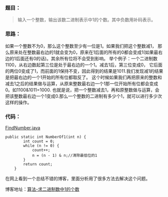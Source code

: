 ### 题目：

> 输入一个整数，输出该数二进制表示中1的个数。其中负数用补码表示。

### 思路：

如果一个整数不为0，那么这个整数至少有一位是1。如果我们把这个整数减1，
那么原来处在整数最右边的1就会变为0，原来在1后面的所有的0都会变成1(如果最右边的1后面还有0的话)。其余所有位将不会受到影响。
举个例子：一个二进制数1100，从右边数起第三位是处于最右边的一个1。减去1后，第三位变成0，
它后面的两位0变成了1，而前面的1保持不变，因此得到的结果是1011.我们发现减1的结果是把最右边的一个1开始的所有位都取反了。
这个时候如果我们再把原来的整数和减去1之后的结果做与运算，从原来整数最右边一个1那一位开始所有位都会变成0。如1100&1011=1000.
也就是说，把一个整数减去1，再和原整数做与运算，会把该整数最右边一个1变成0.那么一个整数的二进制有多少个1，就可以进行多少次这样的操作。

### 代码：

[FindNumber.java](./FindNumber.java)

```
public static int NumberOf1(int n) {
        int count = 0;
        while (n != 0) {
            count++;
            n = (n - 1) & n;//清除最低位的1
        }
        return count;
    }
```

在网上看到一个总结不错的博客，里面分析用了很多方法去解决这个问题。

博客地址：[算法-求二进制数中1的个数](http://www.cnblogs.com/graphics/archive/2010/06/21/1752421.html)
